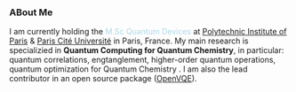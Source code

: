 ### ABout Me
I am currently holding the <span style="color:lightblue">M.Sc Quantum Devices</span> at [Polytechnic Institute of Paris](https://www.ip-paris.fr) & [Paris Cité Université](https://u-paris.fr/) in Paris, France.
My main research is specializied in **Quantum Computing for Quantum Chemistry**, in particular: quantum correlations, engtanglement, higher-order quantum operations, quantum optimization for Quantum Chemistry . I am also the lead contributor in an open source package ([OpenVQE](https://arxiv.org/abs/2206.08798)).

<!--
**huybinhtr/huybinhtr** is a ✨ _special_ ✨ repository because its `README.md` (this file) appears on your GitHub profile.

Here are some ideas to get you started:

- 🔭 I’m currently working on ...
- 🌱 I’m currently learning ...
- 👯 I’m looking to collaborate on ...
- 🤔 I’m looking for help with ...
- 💬 Ask me about ...
- 📫 How to reach me: ...
- 😄 Pronouns: ...
- ⚡ Fun fact: ...
-->
